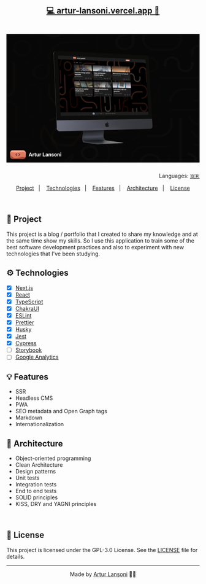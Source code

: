 <h2 align="center">
	<a href="https://artur-lansoni.vercel.app">💻 artur-lansoni.vercel.app 📱</a>
</h2>

<h1 align="center">
	<a href="https://artur-lansoni.vercel.app">
    	<img alt="Move.it" title="Artur Lansoni" src=".github/mockup.jpeg" />
	</a>
</h1>

<p align="right">
Languages: 
  <a href=".github/readme.pt-br.md">🇧🇷</a>
</p>


<p align="center">
  <a href="#-project">Project</a>&nbsp;&nbsp;&nbsp;|&nbsp;&nbsp;&nbsp;
  <a href="#technologies">Technologies</a>&nbsp;&nbsp;&nbsp;|&nbsp;&nbsp;&nbsp;
  <a href="#-features">Features</a>&nbsp;&nbsp;&nbsp;|&nbsp;&nbsp;&nbsp;
  <a href="#-architecture">Architecture</a>&nbsp;&nbsp;&nbsp;|&nbsp;&nbsp;&nbsp;
  <a href="#-license">License</a>
</p>

<br />



## 🚀 Project

This project is a blog / portfolio that I created to share my knowledge and at the same time show my skills. So I use this application to train some of the best software development practices and also to experiment with new technologies that I've been studying.

## ⚙️ Technologies

- [X] [Next.js](https://nextjs.org)
- [X] [React](https://reactjs.org)
- [X] [TypeScript](https://www.typescriptlang.org)
- [X] [ChakraUI](https://chakra-ui.com)
- [X] [ESLint](https://eslint.org)
- [X] [Prettier](https://prettier.io)
- [X] [Husky](https://typicode.github.io/husky/)
- [X] [Jest](https://jestjs.io)
- [X] [Cypress](https://www.cypress.io)
- [ ] [Storybook](https://storybook.js.org)
- [ ] [Google Analytics]()

## 💡 Features

- SSR
- Headless CMS
- PWA
- SEO metadata and Open Graph tags
- Markdown
- Internationalization

## 🧱 Architecture

- Object-oriented programming
- Clean Architecture
- Design patterns
- Unit tests
- Integration tests
- End to end tests
- SOLID principles
- KISS, DRY and YAGNI principles

<br />

## 📝 License

This project is licensed under the GPL-3.0 License. See the [LICENSE](LICENSE) file for details.

---

<p align="center">Made by <a href="https://github.com/ArturLansoni">Artur Lansoni</a> 👨‍💻</p>